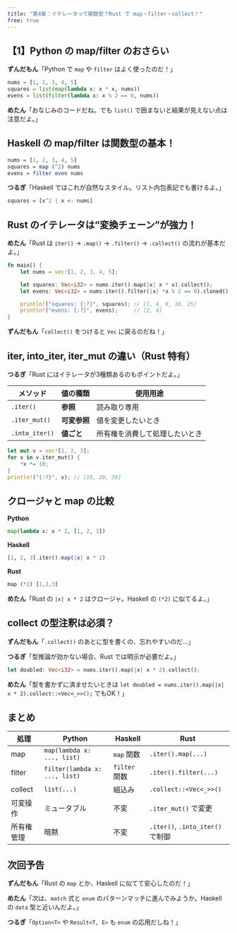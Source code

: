 ```yaml
---
title: "第4章：イテレータって関数型？Rust で map・filter・collect！"
free: true
---
```


## 【1】Python の map/filter のおさらい

**ずんだもん**「Python で `map` や `filter` はよく使ったのだ！」

```python
nums = [1, 2, 3, 4, 5]
squares = list(map(lambda x: x * x, nums))
evens = list(filter(lambda x: x % 2 == 0, nums))
```

**めたん**「おなじみのコードだね。でも `list()` で囲まないと結果が見えない点は注意だよ。」

## Haskell の map/filter は関数型の基本！


```haskell
nums = [1, 2, 3, 4, 5]
squares = map (^2) nums
evens = filter even nums
```

**つるぎ**「Haskell ではこれが自然なスタイル。リスト内包表記でも書けるよ。」

```haskell
squares = [x^2 | x <- nums]
```

## Rust のイテレータは“変換チェーン”が強力！

**めたん**「Rust は `iter()` → `.map()` → `.filter()` → `.collect()` の流れが基本だよ。」

```rust
fn main() {
    let nums = vec![1, 2, 3, 4, 5];

    let squares: Vec<i32> = nums.iter().map(|x| x * x).collect();
    let evens: Vec<i32> = nums.iter().filter(|x| *x % 2 == 0).cloned().collect();

    println!("squares: {:?}", squares); // [1, 4, 9, 16, 25]
    println!("evens: {:?}", evens);     // [2, 4]
}
```

**ずんだもん**「`collect()` をつけると `Vec` に戻るのだね！」

## iter, into_iter, iter_mut の違い（Rust 特有）

**つるぎ**「Rust にはイテレータが3種類あるのもポイントだよ。」

| メソッド           | 値の種類     | 使用用途            |
| -------------- | -------- | --------------- |
| `.iter()`      | **参照**   | 読み取り専用          |
| `.iter_mut()`  | **可変参照** | 値を変更したいとき       |
| `.into_iter()` | **値ごと**  | 所有権を消費して処理したいとき |


```rust
let mut v = vec![1, 2, 3];
for x in v.iter_mut() {
    *x *= 10;
}
println!("{:?}", v); // [10, 20, 30]
```

## クロージャと map の比較

**Python**
```python
map(lambda x: x * 2, [1, 2, 3])
```

**Haskell**
```haskell
[1, 2, 3].iter().map(|x| x * 2)
```

**Rust**
```rust
map (*2) [1,2,3]
```

**めたん**「Rust の `|x| x * 2` はクロージャ。Haskell の `(*2)` に似てるよ。」

## collect の型注釈は必須？

**ずんだもん**「`.collect()` のあとに型を書くの、忘れやすいのだ…」

**つるぎ**「型推論が効かない場合、Rust では明示が必要だよ。」

```rust
let doubled: Vec<i32> = nums.iter().map(|x| x * 2).collect();
```

**めたん**「型を書かずに済ませたいときは `let doubled = nums.iter().map(|x| x * 2).collect::<Vec<_>>();` でもOK！」

## まとめ

| 処理      | Python                        | Haskell     | Rust                          |
| ------- | ----------------------------- | ----------- | ----------------------------- |
| map     | `map(lambda x: ..., list)`    | `map` 関数    | `.iter().map(...)`            |
| filter  | `filter(lambda x: ..., list)` | `filter` 関数 | `.iter().filter(...)`         |
| collect | `list(...)`                   | 組込み         | `.collect::<Vec<_>>()`        |
| 可変操作    | ミュータブル                        | 不変          | `.iter_mut()` で変更             |
| 所有権管理   | 暗黙                            | 不変          | `.iter()`, `.into_iter()` で制御 |


## 次回予告

**ずんだもん**「Rust の `map` とか、Haskell に似てて安心したのだ！」

**めたん**「次は、`match` 式と `enum` のパターンマッチに進んでみようか。Haskell の `data` 型と近いんだよ。」

**つるぎ**「`Option<T>` や `Result<T, E>` も `enum` の応用だしね！」
